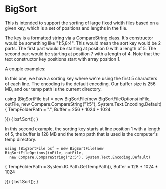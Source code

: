 # BigSort
This is intended to support the sorting of large fixed width files based on a given key, which is a set of positions and lengths in the file.

The key is a formatted string via a CompareString class.  It's constructor would be something like "1:5,8:4".  This would mean the sort key would be 2 parts.  The first part would be starting at position 0 with a length of 5.  The second part would be starting at position 7 with a length of 4.  Note that the text constructor key positions start with array position 1.

A couple examples:

In this one, we have a sorting key where we're using the first 5 characters of each line.  The encoding is the default encoding.  Our buffer size is 256 MB, and our temp path is the current directory.

  using (BigSortFile bsf = new BigSortFile(new BigSortFileOptions(inFile, outFile,
      new Compare.CompareString("1:5"), System.Text.Encoding.Default)
  {
      TempFolderPath = ".",
      Buffer = 256 * 1024 * 1024

  }))
  {
      bsf.Sort();
  }

In this second example, the sorting key starts at line position 1 with a length of 5, the buffer is 128 MB and the temp path that is used is the computer's temp directory.
  
    using (BigSortFile bsf = new BigSortFile(new BigSortFileOptions(inFile, outFile,
      new Compare.CompareString("2:5"), System.Text.Encoding.Default)
  {
      TempFolderPath = System.IO.Path.GetTempPath(),
      Buffer = 128 * 1024 * 1024

  }))
  {
      bsf.Sort();
  }


